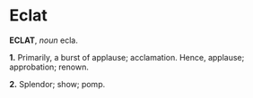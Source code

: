 # Eclat

**ECLAT**, _noun_ ecla.

**1.** Primarily, a burst of applause; acclamation. Hence, applause; approbation; renown.

**2.** Splendor; show; pomp.